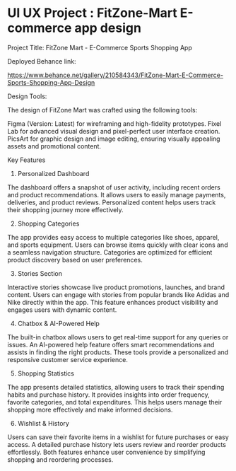 # UI UX Project : FitZone-Mart E-commerce app design 

Project Title: 
FitZone Mart - E-Commerce Sports Shopping App

Deployed Behance link:

https://www.behance.net/gallery/210584343/FitZone-Mart-E-Commerce-Sports-Shopping-App-Design

Design Tools:

The design of FitZone Mart was crafted using the following tools:

Figma (Version: Latest) for wireframing and high-fidelity prototypes.
Fixel Lab for advanced visual design and pixel-perfect user interface creation.
PicsArt for graphic design and image editing, ensuring visually appealing assets and promotional content.


Key Features

1. Personalized Dashboard

The dashboard offers a snapshot of user activity, including recent orders and product recommendations.
It allows users to easily manage payments, deliveries, and product reviews.
Personalized content helps users track their shopping journey more effectively.


2. Shopping Categories

The app provides easy access to multiple categories like shoes, apparel, and sports equipment.
Users can browse items quickly with clear icons and a seamless navigation structure.
Categories are optimized for efficient product discovery based on user preferences.

3. Stories Section

Interactive stories showcase live product promotions, launches, and brand content.
Users can engage with stories from popular brands like Adidas and Nike directly within the app.
This feature enhances product visibility and engages users with dynamic content.

4. Chatbox & AI-Powered Help

The built-in chatbox allows users to get real-time support for any queries or issues.
An AI-powered help feature offers smart recommendations and assists in finding the right products.
These tools provide a personalized and responsive customer service experience.

5. Shopping Statistics

The app presents detailed statistics, allowing users to track their spending habits and purchase history.
It provides insights into order frequency, favorite categories, and total expenditures.
This helps users manage their shopping more effectively and make informed decisions.

6. Wishlist & History

Users can save their favorite items in a wishlist for future purchases or easy access.
A detailed purchase history lets users review and reorder products effortlessly.
Both features enhance user convenience by simplifying shopping and reordering processes.
